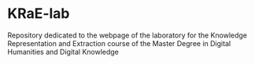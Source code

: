 # KRaE-lab
Repository dedicated to the webpage of the laboratory for the Knowledge Representation and Extraction course of the Master Degree in Digital Humanities and Digital Knowledge

